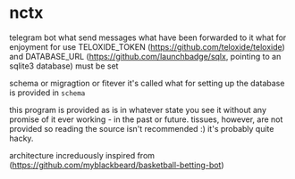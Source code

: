 # nctx

telegram bot what send messages what have been forwarded to it what for enjoyment
for use TELOXIDE_TOKEN (https://github.com/teloxide/teloxide) and DATABASE_URL (https://github.com/launchbadge/sqlx, pointing to an sqlite3 database) must be set

schema or migragtion or fitever it's called what for setting up the database is provided in `schema` 

this program is provided as is in whatever state you see it without any promise of it ever working - in the past or future. tissues, however, are not provided so reading the source isn't recommended :)
it's probably quite hacky.

architecture increduously inspired from (https://github.com/myblackbeard/basketball-betting-bot)
